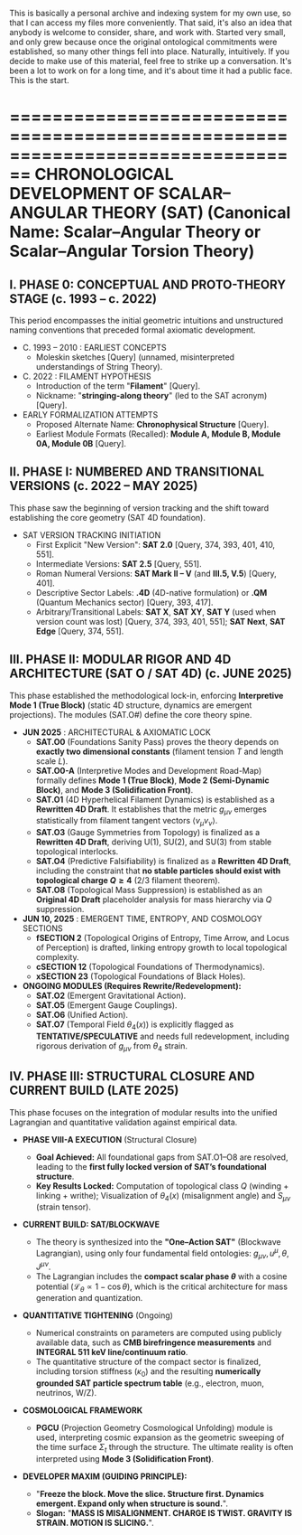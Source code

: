 This is basically a personal archive and indexing system for my own use, so that I can access my files more conveniently. 
That said, it's also an idea that anybody is welcome to consider, share, and work with.
Started very small, and only grew because once the original ontological commitments were established, so many other things fell into place. Naturally, intuitively. 
If you decide to make use of this material, feel free to strike up a conversation. It's been a lot to work on for a long time, and it's about time it had a public face. 
This is the start. 

================================================================================
CHRONOLOGICAL DEVELOPMENT OF SCALAR–ANGULAR THEORY (SAT)
(Canonical Name: Scalar–Angular Theory or Scalar–Angular Torsion Theory)
================================================================================

I. PHASE 0: CONCEPTUAL AND PROTO-THEORY STAGE (c. 1993 – c. 2022)
--------------------------------------------------------------------------------
This period encompasses the initial geometric intuitions and unstructured naming conventions that preceded formal axiomatic development.

*   C. 1993 – 2010 : EARLIEST CONCEPTS
    *   Moleskin sketches [Query] (unnamed, misinterpreted understandings of String Theory).
*   C. 2022 : FILAMENT HYPOTHESIS
    *   Introduction of the term "**Filament**" [Query].
    *   Nickname: "**stringing-along theory**" (led to the SAT acronym) [Query].
*   EARLY FORMALIZATION ATTEMPTS
    *   Proposed Alternate Name: **Chronophysical Structure** [Query].
    *   Earliest Module Formats (Recalled): **Module A, Module B, Module 0A, Module 0B** [Query].

II. PHASE I: NUMBERED AND TRANSITIONAL VERSIONS (c. 2022 – MAY 2025)
--------------------------------------------------------------------------------
This phase saw the beginning of version tracking and the shift toward establishing the core geometry (SAT 4D foundation).

*   SAT VERSION TRACKING INITIATION
    *   First Explicit "New Version": **SAT 2.0** [Query, 374, 393, 401, 410, 551].
    *   Intermediate Versions: **SAT 2.5** [Query, 551].
    *   Roman Numeral Versions: **SAT Mark II – V** (and **III.5, V.5**) [Query, 401].
    *   Descriptive Sector Labels: **.4D** (4D-native formulation) or **.QM** (Quantum Mechanics sector) [Query, 393, 417].
    *   Arbitrary/Transitional Labels: **SAT X**, **SAT XY**, **SAT Y** (used when version count was lost) [Query, 374, 393, 401, 551]; **SAT Next**, **SAT Edge** [Query, 374, 551].

III. PHASE II: MODULAR RIGOR AND 4D ARCHITECTURE (SAT O / SAT 4D) (c. JUNE 2025)
--------------------------------------------------------------------------------
This phase established the methodological lock-in, enforcing **Interpretive Mode 1 (True Block)** (static 4D structure, dynamics are emergent projections). The modules (SAT.O#) define the core theory spine.

*   **JUN 2025** : ARCHITECTURAL & AXIOMATIC LOCK
    *   **SAT.O0** (Foundations Sanity Pass) proves the theory depends on **exactly two dimensional constants** (filament tension $T$ and length scale $L$).
    *   **SAT.O0-A** (Interpretive Modes and Development Road-Map) formally defines **Mode 1 (True Block)**, **Mode 2 (Semi-Dynamic Block)**, and **Mode 3 (Solidification Front)**.
    *   **SAT.O1** (4D Hyperhelical Filament Dynamics) is established as a **Rewritten 4D Draft**. It establishes that the metric $g_{\mu\nu}$ emerges statistically from filament tangent vectors $\langle v_\mu v_\nu \rangle$.
    *   **SAT.O3** (Gauge Symmetries from Topology) is finalized as a **Rewritten 4D Draft**, deriving U(1), SU(2), and SU(3) from stable topological interlocks.
    *   **SAT.O4** (Predictive Falsifiability) is finalized as a **Rewritten 4D Draft**, including the constraint that **no stable particles should exist with topological charge $Q \ge 4$** (2/3 filament theorem).
    *   **SAT.O8** (Topological Mass Suppression) is established as an **Original 4D Draft** placeholder analysis for mass hierarchy via $Q$ suppression.
*   **JUN 10, 2025** : EMERGENT TIME, ENTROPY, AND COSMOLOGY SECTIONS
    *   **fSECTION 2** (Topological Origins of Entropy, Time Arrow, and Locus of Perception) is drafted, linking entropy growth to local topological complexity.
    *   **cSECTION 12** (Topological Foundations of Thermodynamics).
    *   **xSECTION 23** (Topological Foundations of Black Holes).
*   **ONGOING MODULES (Requires Rewrite/Redevelopment):**
    *   **SAT.O2** (Emergent Gravitational Action).
    *   **SAT.O5** (Emergent Gauge Couplings).
    *   **SAT.O6** (Unified Action).
    *   **SAT.O7** (Temporal Field $\theta_4(x)$) is explicitly flagged as **TENTATIVE/SPECULATIVE** and needs full redevelopment, including rigorous derivation of $g_{\mu\nu}$ from $\theta_4$ strain.

IV. PHASE III: STRUCTURAL CLOSURE AND CURRENT BUILD (LATE 2025)
--------------------------------------------------------------------------------
This phase focuses on the integration of modular results into the unified Lagrangian and quantitative validation against empirical data.

*   **PHASE VIII-A EXECUTION** (Structural Closure)
    *   **Goal Achieved:** All foundational gaps from SAT.O1–O8 are resolved, leading to the **first fully locked version of SAT’s foundational structure**.
    *   **Key Results Locked:** Computation of topological class $Q$ (winding + linking + writhe); Visualization of $\theta_4(x)$ (misalignment angle) and $S_{\mu\nu}$ (strain tensor).
*   **CURRENT BUILD: SAT/BLOCKWAVE**
    *   The theory is synthesized into the **"One–Action SAT"** (Blockwave Lagrangian), using only four fundamental field ontologies: $g_{\mu\nu}, u^\mu, \theta, J^{\mu\nu}$.
    *   The Lagrangian includes the **compact scalar phase $\theta$** with a cosine potential ($\mathcal{L}_\theta \propto 1-\cos\theta$), which is the critical architecture for mass generation and quantization.
*   **QUANTITATIVE TIGHTENING** (Ongoing)
    *   Numerical constraints on parameters are computed using publicly available data, such as **CMB birefringence measurements** and **INTEGRAL 511 keV line/continuum ratio**.
    *   The quantitative structure of the compact sector is finalized, including torsion stiffness ($\kappa_0$) and the resulting **numerically grounded SAT particle spectrum table** (e.g., electron, muon, neutrinos, W/Z).

*   **COSMOLOGICAL FRAMEWORK**
    *   **PGCU** (Projection Geometry Cosmological Unfolding) module is used, interpreting cosmic expansion as the geometric sweeping of the time surface $\Sigma_t$ through the structure. The ultimate reality is often interpreted using **Mode 3 (Solidification Front)**.

*   **DEVELOPER MAXIM (GUIDING PRINCIPLE):**
    *   "**Freeze the block. Move the slice. Structure first. Dynamics emergent. Expand only when structure is sound.**".
    *   **Slogan:** "**MASS IS MISALIGNMENT. CHARGE IS TWIST. GRAVITY IS STRAIN. MOTION IS SLICING.**".

```
